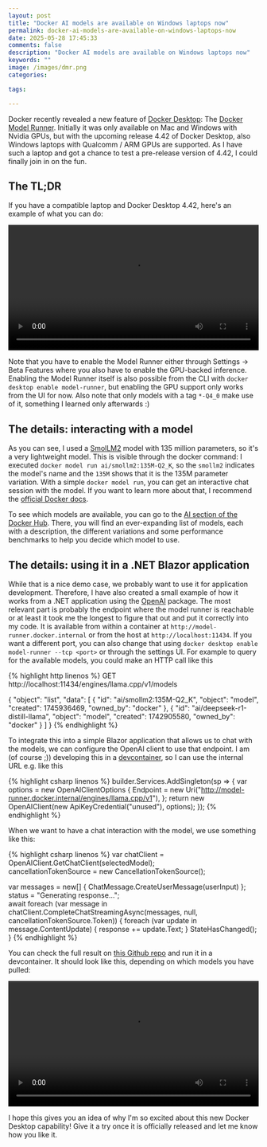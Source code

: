 ```yaml
---
layout: post
title: "Docker AI models are available on Windows laptops now"
permalink: docker-ai-models-are-available-on-windows-laptops-now
date: 2025-05-28 17:45:33
comments: false
description: "Docker AI models are available on Windows laptops now"
keywords: ""
image: /images/dmr.png
categories:

tags:

---
```


Docker recently revealed a new feature of [Docker Desktop][dd]: The [Docker Model Runner][dmr]. Initially it was only available on Mac and Windows with Nvidia GPUs, but with the upcoming release 4.42 of Docker Desktop, also Windows laptops with Qualcomm / ARM GPUs are supported. As I have such a laptop and got a chance to test a pre-release version of 4.42, I could finally join in on the fun.

## The TL;DR

If you have a compatible laptop and Docker Desktop 4.42, here's an example of what you can do:

<video width="100%" controls="">
  <source type="video/mp4" src="/images/docker model runner.mp4" />
</video>

Note that you have to enable the Model Runner either through Settings -> Beta Features where you also have to enable the GPU-backed inference. Enabling the Model Runner itself is also possible from the CLI with `docker desktop enable model-runner`, but enabling the GPU support only works from the UI for now. Also note that only models with a tag `*-Q4_0` make use of it, something I learned only afterwards :)

## The details: interacting with a model

As you can see, I used a [SmolLM2] model with 135 million parameters, so it's a very lightweight model. This is visible through the docker command: I executed `docker model run ai/smollm2:135M-Q2_K`, so the `smollm2` indicates the model's name and the `135M` shows that it is the 135M parameter variation. With a simple `docker model run`, you can get an interactive chat session with the model. If you want to learn more about that, I recommend the [official Docker docs][dmr-docs].

To see which models are available, you can go to the [AI section of the Docker Hub][hub-ai]. There, you will find an ever-expanding list of models, each with a description, the different variations and some performance benchmarks to help you decide which model to use.

## The details: using it in a .NET Blazor application

While that is a nice demo case, we probably want to use it for application development. Therefore, I have also created a small example of how it works from a .NET application using the [OpenAI][oa] package. The most relevant part is probably the endpoint where the model runner is reachable or at least it took me the longest to figure that out and put it correctly into my code. It is available from within a container at `http://model-runner.docker.internal` or from the host at `http://localhost:11434`. If you want a different port, you can also change that using `docker desktop enable model-runner --tcp <port>` or through the settings UI. For example to query for the available models, you could make an HTTP call like this

{% highlight http linenos %}
GET http://localhost:11434/engines/llama.cpp/v1/models

{
  "object": "list",
  "data": [
    {
      "id": "ai/smollm2:135M-Q2_K",
      "object": "model",
      "created": 1745936469,
      "owned_by": "docker"
    },
    {
      "id": "ai/deepseek-r1-distill-llama",
      "object": "model",
      "created": 1742905580,
      "owned_by": "docker"
    }
  ]
}
{% endhighlight %}

To integrate this into a simple Blazor application that allows us to chat with the models, we can configure the OpenAI client to use that endpoint. I am (of course ;)) developing this in a [devcontainer][dc], so I can use the internal URL e.g. like this

{% highlight csharp linenos %}
builder.Services.AddSingleton(sp =>
{
    var options = new OpenAIClientOptions
    {
        Endpoint = new Uri("http://model-runner.docker.internal/engines/llama.cpp/v1"),
    };
    return new OpenAIClient(new ApiKeyCredential("unused"), options);
});
{% endhighlight %}

When we want to have a chat interaction with the model, we use something like this:

{% highlight csharp linenos %}
var chatClient = OpenAIClient.GetChatClient(selectedModel);          
cancellationTokenSource = new CancellationTokenSource();

var messages = new[] { ChatMessage.CreateUserMessage(userInput) };
status = "Generating response...";	
await foreach (var message in chatClient.CompleteChatStreamingAsync(messages, null, cancellationTokenSource.Token))
{
    foreach (var update in message.ContentUpdate) {
        response += update.Text;
    }
    StateHasChanged();
}
{% endhighlight %}

You can check the full result on [this Github repo][gh] and run it in a devcontainer. It should look like this, depending on which models you have pulled:

<video width="100%" controls="">
  <source type="video/mp4" src="/images/docker model runner chat app.mp4" />
</video>

I hope this gives you an idea of why I'm so excited about this new Docker Desktop capability! Give it a try once it is officially released and let me know how you like it.

[dmr]: https://www.docker.com/blog/introducing-docker-model-runner/
[dd]: https://www.docker.com/products/docker-desktop/
[smollm2]: https://github.com/huggingface/smollm
[dmr-docs]: https://docs.docker.com/model-runner/
[hub-ai]: https://hub.docker.com/u/ai
[oa]: https://www.nuget.org/packages/OpenAI/
[endpoint]: https://docs.docker.com/model-runner/#how-do-i-interact-through-the-openai-api
[gh]: https://github.com/tfenster/dotnet-model-runner
[dc]: https://code.visualstudio.com/docs/devcontainers/containers